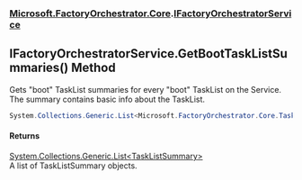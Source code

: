 ### [Microsoft.FactoryOrchestrator.Core](Microsoft_FactoryOrchestrator_Core.md 'Microsoft.FactoryOrchestrator.Core').[IFactoryOrchestratorService](IFactoryOrchestratorService.md 'Microsoft.FactoryOrchestrator.Core.IFactoryOrchestratorService')
## IFactoryOrchestratorService.GetBootTaskListSummaries() Method
Gets "boot" TaskList summaries for every "boot" TaskList on the Service. The summary contains basic info about the TaskList.  
```csharp
System.Collections.Generic.List<Microsoft.FactoryOrchestrator.Core.TaskListSummary> GetBootTaskListSummaries();
```
#### Returns
[System.Collections.Generic.List&lt;](https://docs.microsoft.com/en-us/dotnet/api/System.Collections.Generic.List-1 'System.Collections.Generic.List')[TaskListSummary](TaskListSummary.md 'Microsoft.FactoryOrchestrator.Core.TaskListSummary')[&gt;](https://docs.microsoft.com/en-us/dotnet/api/System.Collections.Generic.List-1 'System.Collections.Generic.List')  
A list of TaskListSummary objects.
